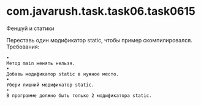 # com.javarush.task.task06.task0615
Феншуй и статики

Переставь один модификатор static, чтобы пример скомпилировался.
Требования:

    •
    Метод main менять нельзя.
    •
    Добавь модификатор static в нужное место.
    •
    Убери лишний модификатор static.
    •
    В программе должно быть только 2 модификатора static.
